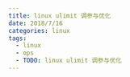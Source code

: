 ```yaml
---
title: linux ulimit 调参与优化
date: 2018/7/16
categories: linux
tags: 
  - linux 
  - ops
  - TODO: linux ulimit 调参与优化
---
```

<!--more--> 
